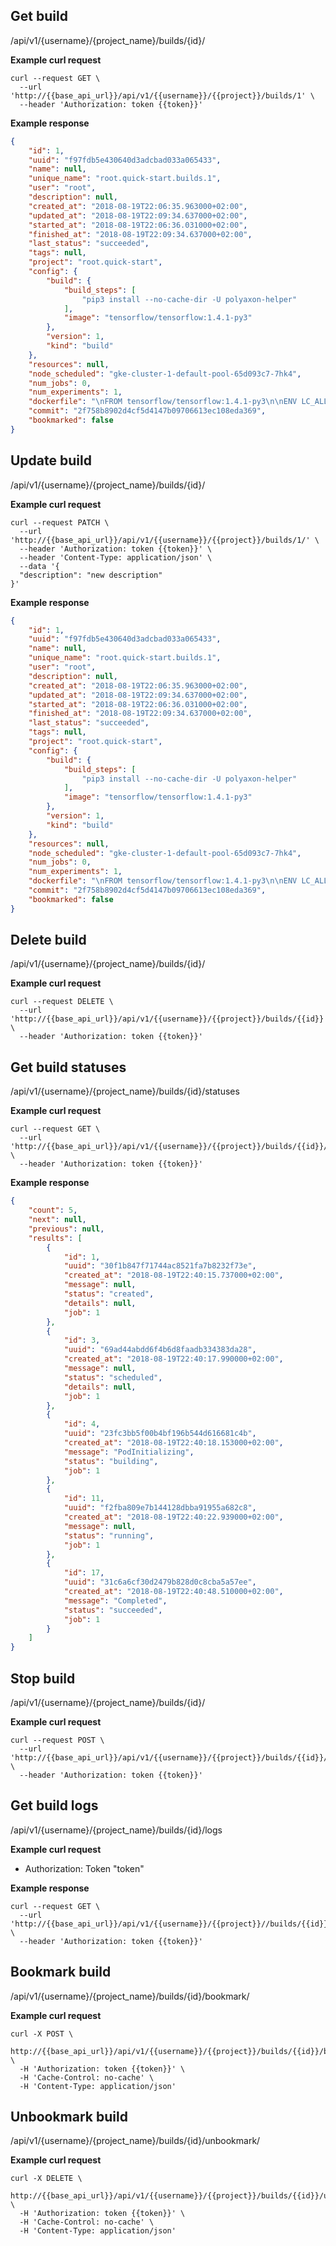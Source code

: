 ## Get build

<span class="api api-get">
/api/v1/{username}/{project_name}/builds/{id}/
</span>

<b>Example curl request</b>

```
curl --request GET \
  --url 'http://{{base_api_url}}/api/v1/{{username}}/{{project}}/builds/1' \
  --header 'Authorization: token {{token}}'
```

<b>Example response</b>

```json
{
    "id": 1,
    "uuid": "f97fdb5e430640d3adcbad033a065433",
    "name": null,
    "unique_name": "root.quick-start.builds.1",
    "user": "root",
    "description": null,
    "created_at": "2018-08-19T22:06:35.963000+02:00",
    "updated_at": "2018-08-19T22:09:34.637000+02:00",
    "started_at": "2018-08-19T22:06:36.031000+02:00",
    "finished_at": "2018-08-19T22:09:34.637000+02:00",
    "last_status": "succeeded",
    "tags": null,
    "project": "root.quick-start",
    "config": {
        "build": {
            "build_steps": [
                "pip3 install --no-cache-dir -U polyaxon-helper"
            ],
            "image": "tensorflow/tensorflow:1.4.1-py3"
        },
        "version": 1,
        "kind": "build"
    },
    "resources": null,
    "node_scheduled": "gke-cluster-1-default-pool-65d093c7-7hk4",
    "num_jobs": 0,
    "num_experiments": 1,
    "dockerfile": "\nFROM tensorflow/tensorflow:1.4.1-py3\n\nENV LC_ALL en_US.UTF-8\nENV LANG en_US.UTF-8\nENV LANGUAGE en_US.UTF-8\n# Use bash as default shell, rather than sh\nENV SHELL /bin/bash\n\nWORKDIR /code\n\nRUN pip3 install --no-cache-dir -U polyaxon-helper\nCOPY build /code\n",
    "commit": "2f758b8902d4cf5d4147b09706613ec108eda369",
    "bookmarked": false
}
```

## Update build

<span class="api api-patch">
/api/v1/{username}/{project_name}/builds/{id}/
</span>

<b>Example curl request</b>

```
curl --request PATCH \
  --url 'http://{{base_api_url}}/api/v1/{{username}}/{{project}}/builds/1/' \
  --header 'Authorization: token {{token}}' \
  --header 'Content-Type: application/json' \
  --data '{
  "description": "new description"
}'
```

<b>Example response</b>

```json
{
    "id": 1,
    "uuid": "f97fdb5e430640d3adcbad033a065433",
    "name": null,
    "unique_name": "root.quick-start.builds.1",
    "user": "root",
    "description": null,
    "created_at": "2018-08-19T22:06:35.963000+02:00",
    "updated_at": "2018-08-19T22:09:34.637000+02:00",
    "started_at": "2018-08-19T22:06:36.031000+02:00",
    "finished_at": "2018-08-19T22:09:34.637000+02:00",
    "last_status": "succeeded",
    "tags": null,
    "project": "root.quick-start",
    "config": {
        "build": {
            "build_steps": [
                "pip3 install --no-cache-dir -U polyaxon-helper"
            ],
            "image": "tensorflow/tensorflow:1.4.1-py3"
        },
        "version": 1,
        "kind": "build"
    },
    "resources": null,
    "node_scheduled": "gke-cluster-1-default-pool-65d093c7-7hk4",
    "num_jobs": 0,
    "num_experiments": 1,
    "dockerfile": "\nFROM tensorflow/tensorflow:1.4.1-py3\n\nENV LC_ALL en_US.UTF-8\nENV LANG en_US.UTF-8\nENV LANGUAGE en_US.UTF-8\n# Use bash as default shell, rather than sh\nENV SHELL /bin/bash\n\nWORKDIR /code\n\nRUN pip3 install --no-cache-dir -U polyaxon-helper\nCOPY build /code\n",
    "commit": "2f758b8902d4cf5d4147b09706613ec108eda369",
    "bookmarked": false
}
```

## Delete build

<span class="api api-delete">
/api/v1/{username}/{project_name}/builds/{id}/
</span>

<b>Example curl request</b>

```
curl --request DELETE \
  --url 'http://{{base_api_url}}/api/v1/{{username}}/{{project}}/builds/{{id}}' \
  --header 'Authorization: token {{token}}'
```

## Get build statuses

<span class="api api-get">
/api/v1/{username}/{project_name}/builds/{id}/statuses
</span>

<b>Example curl request</b>

```
curl --request GET \
  --url 'http://{{base_api_url}}/api/v1/{{username}}/{{project}}/builds/{{id}}/statuses' \
  --header 'Authorization: token {{token}}'
```

<b>Example response</b>

```json
{
    "count": 5,
    "next": null,
    "previous": null,
    "results": [
        {
            "id": 1,
            "uuid": "30f1b847f71744ac8521fa7b8232f73e",
            "created_at": "2018-08-19T22:40:15.737000+02:00",
            "message": null,
            "status": "created",
            "details": null,
            "job": 1
        },
        {
            "id": 3,
            "uuid": "69ad44abdd6f4b6d8faadb334383da28",
            "created_at": "2018-08-19T22:40:17.990000+02:00",
            "message": null,
            "status": "scheduled",
            "details": null,
            "job": 1
        },
        {
            "id": 4,
            "uuid": "23fc3bb5f00b4bf196b544d616681c4b",
            "created_at": "2018-08-19T22:40:18.153000+02:00",
            "message": "PodInitializing",
            "status": "building",
            "job": 1
        },
        {
            "id": 11,
            "uuid": "f2fba809e7b144128dbba91955a682c8",
            "created_at": "2018-08-19T22:40:22.939000+02:00",
            "message": null,
            "status": "running",
            "job": 1
        },
        {
            "id": 17,
            "uuid": "31c6a6cf30d2479b828d0c8cba5a57ee",
            "created_at": "2018-08-19T22:40:48.510000+02:00",
            "message": "Completed",
            "status": "succeeded",
            "job": 1
        }
    ]
}
```


## Stop build

<span class="api api-post">
/api/v1/{username}/{project_name}/builds/{id}/
</span>

<b>Example curl request</b>

```
curl --request POST \
  --url 'http://{{base_api_url}}/api/v1/{{username}}/{{project}}/builds/{{id}}/stop' \
  --header 'Authorization: token {{token}}'
```

## Get build logs

<span class="api api-get">
/api/v1/{username}/{project_name}/builds/{id}/logs
</span>

<b>Example curl request</b>

  * Authorization: Token "token"

<b>Example response</b>

```
curl --request GET \
  --url 'http://{{base_api_url}}/api/v1/{{username}}/{{project}}//builds/{{id}}/logs' \
  --header 'Authorization: token {{token}}'
```


## Bookmark build

<span class="api api-post">
/api/v1/{username}/{project_name}/builds/{id}/bookmark/
</span>

<b>Example curl request</b>

```
curl -X POST \
  http://{{base_api_url}}/api/v1/{{username}}/{{project}}/builds/{{id}}/bookmark \
  -H 'Authorization: token {{token}}' \
  -H 'Cache-Control: no-cache' \
  -H 'Content-Type: application/json'
```

## Unbookmark build


<span class="api api-delete">
/api/v1/{username}/{project_name}/builds/{id}/unbookmark/
</span>

<b>Example curl request</b>

```
curl -X DELETE \
  http://{{base_api_url}}/api/v1/{{username}}/{{project}}/builds/{{id}}/unbookmark \
  -H 'Authorization: token {{token}}' \
  -H 'Cache-Control: no-cache' \
  -H 'Content-Type: application/json'
```
